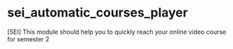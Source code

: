 # sei_automatic_courses_player
[SEI] This module should help you to quickly reach your online video course for semester 2
